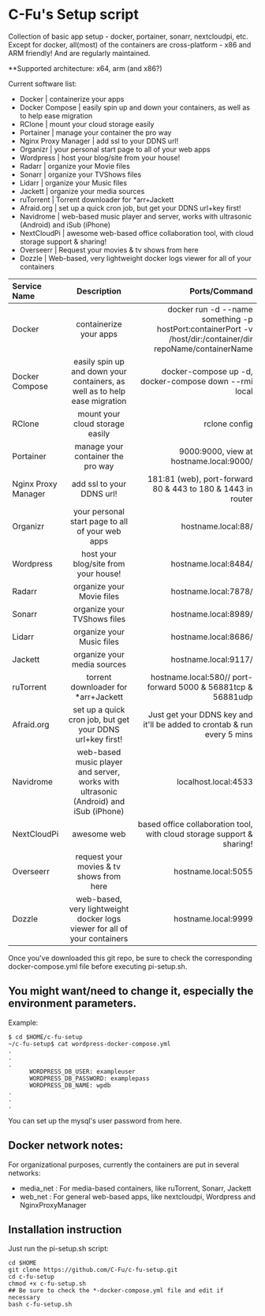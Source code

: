# C-Fu's Setup script
Collection of basic app setup - docker, portainer, sonarr, nextcloudpi, etc.
Except for docker, all(most) of the containers are cross-platform - x86 and ARM friendly! And are regularly maintained.

**Supported architecture: x64, arm (and x86?)

Current software list:

- Docker | containerize your apps
- Docker Compose | easily spin up and down your containers, as well as to help ease migration
- RClone | mount your cloud storage easily
- Portainer | manage your container the pro way
- Nginx Proxy Manager | add ssl to your DDNS url!
- Organizr | your personal start page to all of your web apps
- Wordpress | host your blog/site from your house!
- Radarr | organize your Movie files
- Sonarr | organize your TVShows files
- Lidarr | organize your Music files
- Jackett | organize your media sources
- ruTorrent | Torrent downloader for *arr+Jackett
- Afraid.org | set up a quick cron job, but get your DDNS url+key first!
- Navidrome | web-based music player and server, works with ultrasonic (Android) and iSub (iPhone)
- NextCloudPi | awesome web-based office collaboration tool, with cloud storage support & sharing!
- Overseerr | Request your movies & tv shows from here
- Dozzle | Web-based, very lightweight docker logs viewer for all of your containers

| Service Name       | Description     | Ports/Command     |
| :------------- | :----------: | -----------: |
| Docker | containerize your apps | docker run -d --name something -p hostPort:containerPort -v /host/dir:/container/dir repoName/containerName |
| Docker Compose | easily spin up and down your containers, as well as to help ease migration | docker-compose up -d, docker-compose down --rmi local |
| RClone | mount your cloud storage easily | rclone config|
| Portainer | manage your container the pro way | 9000:9000, view at hostname.local:9000/ | 
| Nginx Proxy Manager | add ssl to your DDNS url! | 181:81 (web), port-forward 80 & 443 to 180 & 1443 in router |
| Organizr | your personal start page to all of your web apps | hostname.local:88/ |
| Wordpress | host your blog/site from your house! | hostname.local:8484/ |
| Radarr | organize your Movie files | hostname.local:7878/ |
| Sonarr | organize your TVShows files | hostname.local:8989/ |
| Lidarr | organize your Music files | hostname.local:8686/ |
| Jackett | organize your media sources | hostname.local:9117/ |
| ruTorrent | torrent downloader for *arr+Jackett | hostname.local:580// port-forward 5000 & 56881tcp & 56881udp |
| Afraid.org | set up a quick cron job, but get your DDNS url+key first! | Just get your DDNS key and it'll be added to crontab & run every 5 mins |
| Navidrome | web-based music player and server, works with ultrasonic (Android) and iSub (iPhone) | localhost.local:4533 |
| NextCloudPi | awesome web|based office collaboration tool, with cloud storage support & sharing! | hostname.local:44443 to begin setup, https://hostname.local:4443 to start |
| Overseerr | request your movies & tv shows from here | hostname.local:5055
| Dozzle | web-based, very lightweight docker logs viewer for all of your containers | hostname.local:9999 |


Once you've downloaded this git repo, be sure to check the corresponding docker-compose.yml file before executing pi-setup.sh. 
## You might want/need to change it, especially the environment parameters. 
Example:


```
$ cd $HOME/c-fu-setup
~/c-fu-setup$ cat wordpress-docker-compose.yml
.
.
.
      WORDPRESS_DB_USER: exampleuser
      WORDPRESS_DB_PASSWORD: examplepass
      WORDPRESS_DB_NAME: wpdb
.
.
.
```

You can set up the mysql's user password from here.

## Docker network notes:
For organizational purposes, currently the containers are put in several networks:
- media_net : For media-based containers, like ruTorrent, Sonarr, Jackett
- web_net : For general web-based apps, like nextcloudpi, Wordpress and NginxProxyManager

## Installation instruction

Just run the pi-setup.sh script:

```
cd $HOME
git clone https://github.com/C-Fu/c-fu-setup.git
cd c-fu-setup
chmod +x c-fu-setup.sh
## Be sure to check the *-docker-compose.yml file and edit if necessary
bash c-fu-setup.sh
```
